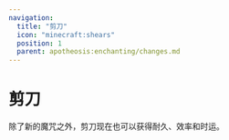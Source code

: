 ```yaml
---
navigation:
  title: "剪刀"
  icon: "minecraft:shears"
  position: 1
  parent: apotheosis:enchanting/changes.md
---
```


# 剪刀

除了新的魔咒之外，剪刀现在也可以获得<Color id="blue">耐久</Color>、<Color id="blue">效率</Color>和<Color id="blue">时运</Color>。

